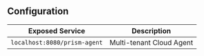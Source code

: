 ## Configuration

|Exposed Service|Description|
|-|-|
|`localhost:8080/prism-agent`|Multi-tenant Cloud Agent|
